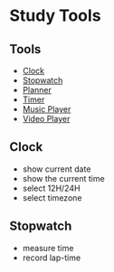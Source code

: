 # Study Tools

## Tools
- [Clock](./01_clock/)
- [Stopwatch](./02_stopwatch/)
- [Planner]()
- [Timer]()
- [Music Player]()
- [Video Player]()

## Clock
- show current date
- show the current time
- select 12H/24H
- select timezone

## Stopwatch
- measure time
- record lap-time
